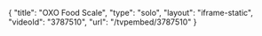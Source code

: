 {
    "title": "OXO Food Scale",
    "type": "solo",
    "layout": "iframe-static",
    "videoId": "3787510",
    "url": "\/tvpembed\/3787510"
}